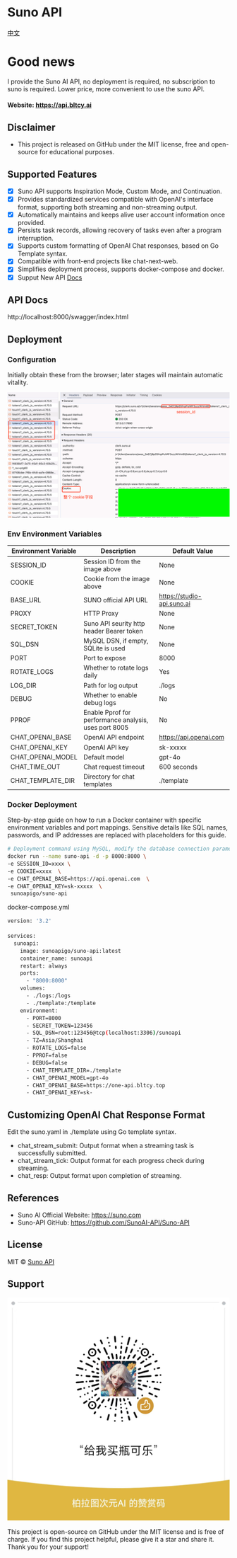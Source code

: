 ﻿# Suno API
[中文](./README_ZH.md)

# Good news
I provide the Suno AI API, no deployment is required, no subscription to suno is required. Lower price, more convenient to use the suno API.  
#### Website: https://api.bltcy.ai


## Disclaimer
- This project is released on GitHub under the MIT license, free and open-source for educational purposes.

## Supported Features
- [x] Suno API supports Inspiration Mode, Custom Mode, and Continuation.
- [x] Provides standardized services compatible with OpenAI's interface format, supporting both streaming and non-streaming output.
- [x] Automatically maintains and keeps alive user account information once provided.
- [x] Persists task records, allowing recovery of tasks even after a program interruption.
- [x] Supports custom formatting of OpenAI Chat responses, based on Go Template syntax.
- [x] Compatible with front-end projects like chat-next-web.
- [x] Simplifies deployment process, supports docker-compose and docker.
- [x] Supput New API [Docs](Suno.md)

## API Docs

http://localhost:8000/swagger/index.html

## Deployment

### Configuration
Initially obtain these from the browser; later stages will maintain automatic vitality.

![cookie](./docs/images/image1.png)

### Env Environment Variables
| Environment Variable | Description                                           | Default Value |
| --- |-------------------------------------------------------| --- |
| SESSION_ID | Session ID from the image above                       | None |
| COOKIE | Cookie from the image above                           | None |
| BASE_URL | SUNO official API URL                                 | https://studio-api.suno.ai |
| PROXY | HTTP Proxy                                            | None |
| SECRET_TOKEN | Suno API seurity http header Bearer token             | None                                           |
| SQL_DSN | MySQL DSN, if empty, SQLite is used                   | None |
| PORT | Port to expose                                        | 8000 |
| ROTATE_LOGS | Whether to rotate logs daily                          | Yes |
| LOG_DIR | Path for log output                                   | ./logs |
| DEBUG | Whether to enable debug logs                          | No |
| PPROF | Enable Pprof for performance analysis, uses port 8005 | No |
| CHAT_OPENAI_BASE | OpenAI API endpoint                                   | https://api.openai.com |
| CHAT_OPENAI_KEY | OpenAI API key                                        | sk-xxxxx |
| CHAT_OPENAI_MODEL | Default model                                         | gpt-4o |
| CHAT_TIME_OUT | Chat request timeout                                  | 600 seconds |
| CHAT_TEMPLATE_DIR | Directory for chat templates                          | ./template |

### Docker Deployment
Step-by-step guide on how to run a Docker container with specific environment variables and port mappings. Sensitive details like SQL names, passwords, and IP addresses are replaced with placeholders for this guide.

```bash
# Deployment command using MySQL, modify the database connection parameters as needed.
docker run --name suno-api -d -p 8000:8000 \
-e SESSION_ID=xxxx \
-e COOKIE=xxxx  \
-e CHAT_OPENAI_BASE=https://api.openai.com  \
-e CHAT_OPENAI_KEY=sk-xxxxx  \
 sunoapigo/suno-api
```

docker-compose.yml
```bash
version: '3.2'

services:
  sunoapi:
    image: sunoapigo/suno-api:latest
    container_name: sunoapi
    restart: always
    ports:
      - "8000:8000"
    volumes:
      - ./logs:/logs
      - ./template:/template
    environment:
      - PORT=8000
      - SECRET_TOKEN=123456
      - SQL_DSN=root:123456@tcp(localhost:3306)/sunoapi
      - TZ=Asia/Shanghai
      - ROTATE_LOGS=false
      - PPROF=false
      - DEBUG=false
      - CHAT_TEMPLATE_DIR=./template
      - CHAT_OPENAI_MODEL=gpt-4o
      - CHAT_OPENAI_BASE=https://one-api.bltcy.top
      - CHAT_OPENAI_KEY=sk-
```

## Customizing OpenAI Chat Response Format
Edit the suno.yaml in ./template using Go template syntax.

- chat_stream_submit: Output format when a streaming task is successfully submitted.
- chat_stream_tick: Output format for each progress check during streaming.
- chat_resp: Output format upon completion of streaming.

## References
- Suno AI Official Website: https://suno.com
- Suno-API GitHub: https://github.com/SunoAI-API/Suno-API

## License
MIT © [Suno API](./license)

## Support
![zanshangcode.jpg](./docs/images/zanshangcode.jpg)

This project is open-source on GitHub under the MIT license and is free of charge. If you find this project helpful, please give it a star and share it. Thank you for your support!
